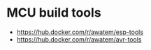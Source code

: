# MCU build tools

* https://hub.docker.com/r/awatem/esp-tools
* https://hub.docker.com/r/awatem/avr-tools
